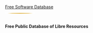 <p align="center">
    <a href="https://fswdb.eu">
        <p>Free Software Database<br>
        <img src="https://github.com/FreeSoftwareDatabase/.github/blob/main/goldenunderline.png?raw=true" alt="FSWDB">
        </p>
    </a>
    <br>
    <strong>Free Public Database of Libre Resources</strong>
</p>
